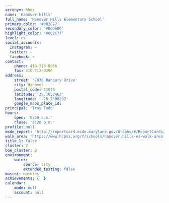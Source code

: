 ```yaml
---
acronym: hhes
name: 'Hanover Hills'
full_name: 'Hanover Hills Elementary School'
primary_color: '#002C77'
secondary_color: '#D6D6D6'
highlight_color: '#002C77'
level: es
social_accounts:
  instagram: ~
  twitter: ~
  facebook: ~
contact:
    phone: 410-313-8066
    fax: 410-712-0296
address:
    street: '7030 Banbury Drive'
    city: Hanover
    postal_code: 21076
    latitude: '39.1852463'
    longitude: '-76.7398292'
    google_maps_place_id:
principal: 'Troy Todd'
hours:
    open: '8:50 a.m.'
    close: '3:20 p.m.'
profile: null
msde_report: 'http://reportcard.msde.maryland.gov/Graphs/#/ReportCards/ReportCardSchool/1//1/13/0111/'
walk_area: 'https://www.hcpss.org/f/schools/hanover-hills-es-walk-area.pdf'
title_1: false
cluster: 2
boe_cluster: B
environment:
    water:
        source: city
        extended_testing: false
mascot: Huskies
achievements: {  }
calendar:
    mode: null
    account: null
---
```

